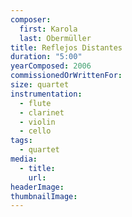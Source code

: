 ```yaml
---
composer:
  first: Karola
  last: Obermüller
title: Reflejos Distantes
duration: "5:00"
yearComposed: 2006
commissionedOrWrittenFor:
size: quartet
instrumentation:
  - flute
  - clarinet
  - violin
  - cello
tags:
  - quartet
media:
  - title:
    url:
headerImage: 
thumbnailImage: 
---
```

